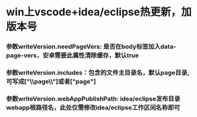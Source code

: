 # win上vscode+idea/eclipse热更新，加版本号

### 参数writeVersion.needPageVers: 是否在body标签加入data-page-vers，安卓需要此属性清除缓存，默认true

### 参数writeVersion.includes：包含的文件主目录名，默认page目录, 可写成["\\\page\\\\"]或者["page"]

### 参数writeVersion.webAppPublishPath: idea/eclipse发布目录webapp根路径名，此处仅需修改idea/eclipse工作区间名称即可
